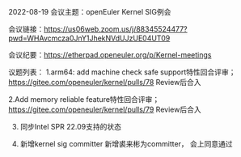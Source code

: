 2022-08-19
 会议主题：openEuler Kernel SIG例会
 
会议链接：https://us06web.zoom.us/j/88345524477?pwd=WHAvcmcza0JnY1JhekNVdUJzUE04UT09

会议纪要：https://etherpad.openeuler.org/p/Kernel-meetings

议题列表：
1.arm64: add machine check safe support特性回合评审；
https://gitee.com/openeuler/kernel/pulls/78 
 Review后合入

2.Add memory reliable feature特性回合评审；
https://gitee.com/openeuler/kernel/pulls/79
 Review后合入

3. 同步Intel SPR 22.09支持的状态

4. 新增kernel sig committer 
 新增裘来彬为committer， 会上同意通过